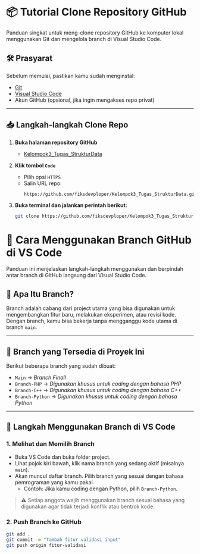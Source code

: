# 📦 Tutorial Clone Repository GitHub

Panduan singkat untuk meng-clone repository GitHub ke komputer lokal menggunakan Git dan mengelola branch di Visual Studio Code.

## 🛠️ Prasyarat

Sebelum memulai, pastikan kamu sudah menginstal:

- [Git](https://git-scm.com/downloads)
- [Visual Studio Code](https://code.visualstudio.com/)
- Akun GitHub (opsional, jika ingin mengakses repo privat)

---

## 📥 Langkah-langkah Clone Repo

1. **Buka halaman repository GitHub**
   - [Kelompok3_Tugas_StrukturData](https://github.com/fiksdevploper/Kelompok3_Tugas_StrukturData)

2. **Klik tombol `Code`**
   - Pilih opsi `HTTPS`
   - Salin URL repo:
     ```
     https://github.com/fiksdevploper/Kelompok3_Tugas_StrukturData.git
     ```

3. **Buka terminal dan jalankan perintah berikut:**
   ```bash
   git clone https://github.com/fiksdevploper/Kelompok3_Tugas_StrukturData.git

# 🌿 Cara Menggunakan Branch GitHub di VS Code

Panduan ini menjelaskan langkah-langkah menggunakan dan berpindah antar branch di GitHub langsung dari Visual Studio Code.

## 📌 Apa Itu Branch?

Branch adalah cabang dari project utama yang bisa digunakan untuk mengembangkan fitur baru, melakukan eksperimen, atau revisi kode. Dengan branch, kamu bisa bekerja tanpa mengganggu kode utama di branch `main`.

---

## 📂 Branch yang Tersedia di Proyek Ini

Berikut beberapa branch yang sudah dibuat:

- `Main` → *Branch Finall*
- `Branch-PHP` → *Digunakan khusus untuk coding dengan bahasa PHP*
- `Branch-C++` → *Digunakan khusus untuk coding dengan bahasa C++*
- `Branch-Python` → *Digunakan khusus untuk coding dengan bahasa Python*

---

## 🧭 Langkah Menggunakan Branch di VS Code

### 1. Melihat dan Memilih Branch

- Buka VS Code dan buka folder project.
- Lihat pojok kiri bawah, klik nama branch yang sedang aktif (misalnya `main`).
- Akan muncul daftar branch. Pilih branch yang sesuai dengan bahasa pemrograman yang kamu pakai.
  - Contoh: Jika kamu coding dengan Python, pilih `Branch-Python`.

> ⚠️ Setiap anggota wajib menggunakan branch sesuai bahasa yang digunakan agar tidak terjadi konflik atau bentrok kode.

### 2. Push Branch ke GitHub
   ```bash
   git add .
   git commit -m "Tambah fitur validasi input"
   git push origin fitur-validasi
